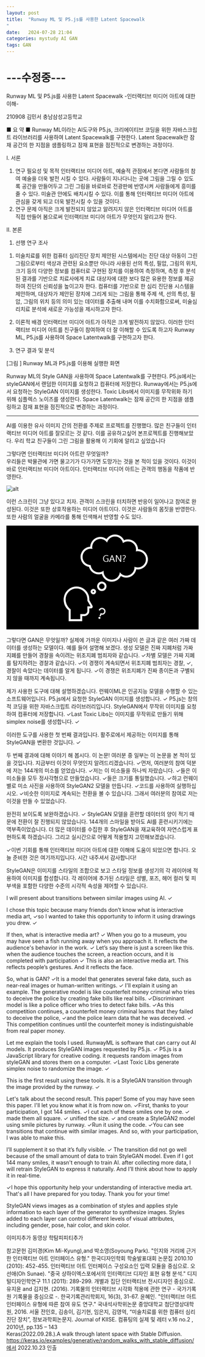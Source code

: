 ```yaml
---
layout: post
title:  "Runway ML 및 P5.js를 사용한 Latent Spacewalk
"
date:   2024-07-28 21:04
categories: mystudy AI GAN
tags: GAN
---
```



<h1>---수정중---</h1>

Runway ML 및 P5.js를 사용한 Latent Spacewalk
-인터랙티브 미디어 아트에 대한 이해-


210908 김민서 
충남삼성고등학교



■ 요 약 ■
Runway ML이라는 AI도구와 P5.js, 크리에이티브 코딩을 위한 자바스크립트 라이브러리를 사용하여 Latent Spacewalk를 구현한다. Latent Spacewalk란 잠재 공간의 한 지점을 샘플링하고 잠재 표현을 점진적으로 변경하는 과정이다.
<!-- 주제어(Keyword) : 인터랙티브 아트, 인공지능, 참여예술, Runway ML, Latent Spacewalk -->





Ⅰ. 서론
1. 연구 필요성 및 목적
인터랙티브 미디어 아트, 예술적 관점에서 본다면 사람들의 참여 예술을 더욱 발전 시킬 수 있다. 사람들이 지나다니는 곳에 그림을 그릴 수 있도록 공간을 만들어두고 그린 그림을 바로바로 전광판에 반영시켜 사람들에게 흥미를 줄 수 있다. 미술관 안에도 배치시킬 수 있다. 이를 통해 인터랙티브 미디어 아트에 관심을 갖게 되고 더욱 발전시킬 수 있을 것이다. 
2. 연구 문제
아직은 크게 발전되지 않았고 알려지지 않은 인터랙티브 미디어 아트를 직접 만들어 봄으로써 인터랙티브 미디어 아트가 무엇인지 알리고자 한다.




















Ⅱ. 본론
1. 선행 연구 조사
1) 미술치료를 위한 컴퓨터 심리진단 장치 
제안된 시스템에서는 진단 대상 아동이 그린 그림으로부터 색상과 관련된 요소뿐만 아니라 사용된 선의 특성, 필압, 그림의 위치, 크기 등의 다양한 정보를 컴퓨터로 구현된 장치를 이용하여 측정하며, 측정 후 분석된 결과를 기반으로 치료사에게 치료 대상자에 대한 보다 많은 유용한 정보를 제공하여 진단의 신뢰성을 높이고자 한다. 컴퓨터를 기반으로 한 심리 진단용 시스템을 제안하며, 대상자가 제안된 장치에 그리게 되는 그림을 통해 주제 색, 선의 특성, 필압, 그림의 위치 등의 의미 있는 데이터를 추출해 내며 이를 수치화함으로써, 미술심리치료 분석에 새로운 가능성을 제시하고자 한다.

2. 이론적 배경
인터랙티브 미디어 아트가 아직은 크게 발전하지 않았다. 이러한 인터랙티브 미디어 아트를 친구들이 참여하여 더 잘 이해할 수 있도록 하고자 Runway ML, P5.js를 사용하여 Space Latentwalk를 구현하고자 한다.

5. 연구 결과 및 분석   

[그림 ] Runway ML과 P5.js를 이용해 실행한 화면 

Runway ML의 Style GAN을 사용하여 Space Latentwalk를 구현한다. P5.js에서는 styleGAN에서 랜덤한 이미지를 요청하고 컴퓨터에 저장한다. Runway에서는 P5.js에서 요청하는 StyleGAN 이미지를 생성한다. Toxic Libs에서 이미지를 무작위화 하기 위해 심플렉스 노이즈를 생성한다. 
Space Latentwalk는 잠재 공간의 한 지점을 샘플링하고 잠재 표현을 점진적으로 변경하는 과정이다. 


---

AI를 이용한 유사 이미지 간의 전환를 주제로 프로젝트를 진행했다. 
많은 친구들이 인터랙티브 미디어 아트를 잘모르는 것 같다. 이를 공유하고싶어 본프로젝트를 진행해보았다. 우리 학교 친구들이 그린 그림을 활용해 이 기회에 알리고 싶었습니다

그렇다면 인터랙티브 미디어 아트란 무엇일까?<br>
우리들은 박물관에 가면 물고기가 다가가면 도망가는 것을 본 적이 있을 것이다. 이것이 바로 인터랙티브 미디어 아트이다. 인터랙티브 미디어 아트는 관객의 행동을 작품에 반영한다.


![alt](/assets/img/)









이런 스크린이 그냥 있다고 치자. 관객이 스크린을 터치하면 반응이 일어나고 참여로 완성된다.
이것은 또한 상호작용하는 미디어 아트이다. 이것은 사람들의 몸짓을 반영한다. 또한 사람의 얼굴을 카메라를 통해 인색해서 반영할 수도 있다. 



![alt](/assets/img/gan.png)




그렇다면 GAN은 무엇일까? 실제에 가까운 이미지나 사람이 쓴 글과 같은 여러 가짜 데이터를 생성하는 모델이다. 예를 들어 설명해 보겠다. 생성 모델은 진짜 지폐처럼 가짜 지폐를 만들어 경찰을 속이려는 위조지폐 범죄자와 같습니다. ✓차별 모델은 가짜 지폐를 탐지하려는 경찰과 같습니다. ✓이 경쟁이 계속되면서 위조지폐 범죄자는 경찰, ✓, 경찰이 속았다는 데이터를 알게 됩니다. ✓이 경쟁은 위조지폐가 진짜 종이돈과 구별되지 않을 때까지 계속됩니다.

제가 사용한 도구에 대해 설명하겠습니다. 런웨이ML은 인공지능 모델을 수행할 수 있는 소프트웨어입니다. P5.js에서 요청한 StyleGAN 이미지를 생성합니다. ✓ P5.js는 창의적 코딩을 위한 자바스크립트 라이브러리입니다. StyleGAN에서 무작위 이미지를 요청하여 컴퓨터에 저장합니다. ✓Last Toxic Libs는 이미지를 무작위로 만들기 위해 simplex noise를 생성합니다. ✓

이러한 도구를 사용한 첫 번째 결과입니다. 활주로에서 제공하는 이미지를 통해 StyleGAN을 변환한 것입니다. ✓

두 번째 결과에 대해 이야기 해 봅시다. 이 논문! 여러분 중 일부는 이 논문을 본 적이 있을 것입니다. 지금부터 이것이 무엇인지 알려드리겠습니다. ✓먼저, 여러분의 참여 덕분에 저는 144개의 미소를 얻었습니다. ✓저는 이 미소들을 하나씩 자랐습니다. ✓들은 이 미소들을 모두 정사각형으로 만들었습니다. ✓들은 크기를 통일했습니다. ✓하고 런웨이별로 미소 사진을 사용하여 StyleGAN2 모델을 만듭니다. ✓코드를 사용하여 실행하십시오. ✓비슷한 이미지로 계속되는 전환을 볼 수 있습니다. 그래서 여러분의 참여로 저는 이것을 만들 수 있었습니다.

완전히 보이도록 보완하겠습니다. ✓
StyleGAN 모델을 훈련할 데이터의 양이 적기 때문에 전환이 잘 진행되지 않았습니다.
144개의 스마일을 받아도 AI를 훈련시키기에는 역부족이었습니다. 더 많은 데이터를 수집한 후 StyleGAN을 재교육하여 자연스럽게 표현하도록 하겠습니다. 그리고 실시간으로 어떻게 적용할지 고민해보겠습니다.

✓이번 기회를 통해 인터랙티브 미디어 아트에 대한 이해에 도움이 되었으면 합니다. 오늘 준비한 것은 여기까지입니다. 시간 내주셔서 감사합니다!



StyleGAN은 이미지를 스타일의 조합으로 보고 스타일 정보를 생성기의 각 레이어에 적용하여 이미지를 합성합니다. 각 레이어에 추가된 스타일은 성별, 포즈, 헤어 컬러 및 피부색을 포함한 다양한 수준의 시각적 속성을 제어할 수 있습니다.

I will present about transitions between similar images using AI. ✓

I chose this topic because many friends don’t know what is interactive media art, ✓so I wanted to take this opportunity to inform it using drawings you drew. ✓

If then, what is interactive media art? ✓
When you go to a museum, you may have seen a fish running away when you approach it. 
It reflects the audience's behavior in the work. ✓
Let’s say there is just a screen like this. when the audience touches the screen, a reaction occurs, and it is completed with participation
✓ This is also an interactive media art. This reflects people’s gestures. And it reflects the face. 

So, what is GAN? ✓It is a model that generates several fake data, such as near-real images or human-written writings. ✓ I'll explain it using an example. The generative model is like counterfeit money criminal who tries to deceive the police by creating fake bills like real bills. ✓Discriminant model is like a police officer who tries to detect fake bills. ✓As this competition continues, a counterfeit money criminal learns that they failed to deceive the police, ✓and the police learn data that he was deceived. ✓ This competition continues until the counterfeit money is indistinguishable from real paper money.

Let me explain the tools I used. RunwayML is software that can carry out AI models. It produces StyleGAN images requested by P5.js. ✓ P5.js is a JavaScript library for creative coding. it requests random images from styleGAN and stores them on a computer. ✓Last Toxic Libs generate simplex noise to randomize the image. ✓

This is the first result using these tools. It is a StyleGAN transition through the image provided by the runway. ✓

Let's talk about the second result. This paper! Some of you may have seen this paper. I'll let you know what it is from now on. ✓First, thanks to your participation, I got 144 smiles. ✓I cut each of these smiles one by one. ✓ made them all square. ✓ unified the size. ✓ and create a StyleGAN2 model using smile pictures by runway. ✓Run it using the code. ✓You can see transitions that continue with similar images. And so, with your participation, I was able to make this.

I’ll supplement it so that it’s fully visible. ✓
The transition did not go well because of the small amount of data to train StyleGAN model.
Even if I got 144 many smiles, it wasn't enough to train AI. after collecting more data, I will retrain StyleGAN to express it naturally. And I’ll think about how to apply it in real-time.

✓I hope this opportunity help your understanding of interactive media art. That's all I have prepared for you today. Thank you for your time!



StyleGAN views images as a combination of styles and applies style information to each layer of the generator to synthesize images. Styles added to each layer can control different levels of visual attributes, including gender, pose, hair color, and skin color.




이미지추가
동영상
학탐피피티추가




참고문헌
김미경(Kim Mi-Kyung),and 박소영(Soyoung Park). "인지와 거리에 근거한 인터랙티브 아트 인터페이스 유형." 한국디자인학회 학술발표대회 논문집 2010.10 (2010): 452-455. 인터랙티브 아트 인터페이스 구성요소인 입력 모듈을 중심으로.
오선애(Oh Sunae). "중국 상하이엑스포에서의 인터랙티브 디자인 표현 유형 분석." 디지털디자인학연구 11.1 (2011): 289-299. 개별과 집단 인터랙티브 전시디자인 중심으로.
유지윤 and 김지현. (2016). 기록물의 인터랙티브 시각화 적용에 관한 연구 - 국가기록원 기록물을 중심으로 -. 한국기록관리학회지, 16(3), 31-67.
윤혜인. "인터랙티브 아트 인터페이스 유형에 따른 참여 유도 연구." 국내석사학위논문 중앙대학교 첨단영상대학원, 2016. 서울
전인호, 김송이, 김기현, 임은지, 김영억, “미술치료를 위한 컴퓨터 심리진단 장치”, 정보과학회논문지. Journal of KIISE. 컴퓨팅의 실제 및 레터 v.16 no.2 , 2010년, pp.135 – 143  
Keras(2022.09.28.).A walk through latent space with Stable Diffusion. https://keras.io/examples/generative/random_walks_with_stable_diffusion/에서 2022.10.23 인출













